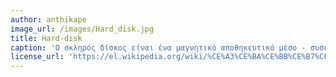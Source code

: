 ```yaml
---
author: anthikape
image_url: /images/Hard_disk.jpg
title: Hard-disk
caption: 'Ο σκληρός δίσκος είναι ένα μαγνητικό αποθηκευτικό μέσο - συσκευή ,αποθηκεύει μεγάλες ποσότητες δεδομένων και η χωρητικότητα των σκληρών δίσκων που κυκλοφορούν στο εμπόριο ξεκινά από τα 500 GB και φτάνει έως τα 6 ΤΒ.'
license_url: 'https://el.wikipedia.org/wiki/%CE%A3%CE%BA%CE%BB%CE%B7%CF%81%CF%8C%CF%82_%CE%B4%CE%AF%CF%83%CE%BA%CE%BF%CF%82#/media/File:Hard_disk_WD_400.jpg '
---
```

